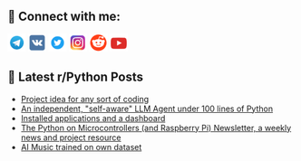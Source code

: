 ## 🔎 Connect with me:
[<img src="https://github.com/bullbesh/bullbesh/blob/main/images/Telegram.png" width="32" height="32" />](https://t.me/bullbesh)
[<img src="https://github.com/bullbesh/bullbesh/blob/main/images/VK.png" width="32" height="32" />](https://vk.com/bullbesh)
[<img src="https://github.com/bullbesh/bullbesh/blob/main/images/Twitter.png" width="32" height="32" />](https://twitter.com/bullbesh1)
[<img src="https://github.com/bullbesh/bullbesh/blob/main/images/Instagram.png" width="32" height="32" />](https://www.instagram.com/bullbesh)
[<img src="https://github.com/bullbesh/bullbesh/blob/main/images/Reddit.png" width="32" height="32" />](https://www.reddit.com/user/bullbesh)
[<img src="https://github.com/bullbesh/bullbesh/blob/main/images/YouTube.png" width="32" height="32" />](https://www.youtube.com/channel/UCtfjRs6uzgq5mfm8S06WTcg)

## 📕 Latest r/Python Posts
<!-- BLOG-POST-LIST:START -->
- [Project idea for any sort of coding](https://www.reddit.com/r/Python/comments/1e0zvcf/project_idea_for_any_sort_of_coding/)
- [An independent, &quot;self-aware&quot; LLM Agent under 100 lines of Python](https://www.reddit.com/r/Python/comments/1e0ypgo/an_independent_selfaware_llm_agent_under_100/)
- [Installed applications and a dashboard](https://www.reddit.com/r/Python/comments/1e0r0tz/installed_applications_and_a_dashboard/)
- [The Python on Microcontrollers &lpar;and Raspberry Pi&rpar; Newsletter, a weekly news and project resource](https://www.reddit.com/r/Python/comments/1e0pxe8/the_python_on_microcontrollers_and_raspberry_pi/)
- [AI Music trained on own dataset](https://www.reddit.com/r/Python/comments/1e0bn66/ai_music_trained_on_own_dataset/)
<!-- BLOG-POST-LIST:END -->
